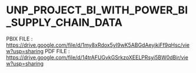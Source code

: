 # UNP_PROJECT_BI_WITH_POWER_BI_SUPPLY_CHAIN_DATA

PBIX FILE : https://drive.google.com/file/d/1my8xRdox5yI9wK5ABGdAeyjkiFf9qHsc/view?usp=sharing
PDF FILE : https://drive.google.com/file/d/14trAFUGvkGSrkzoXEELPRsyi5BW0dBir/view?usp=sharing
